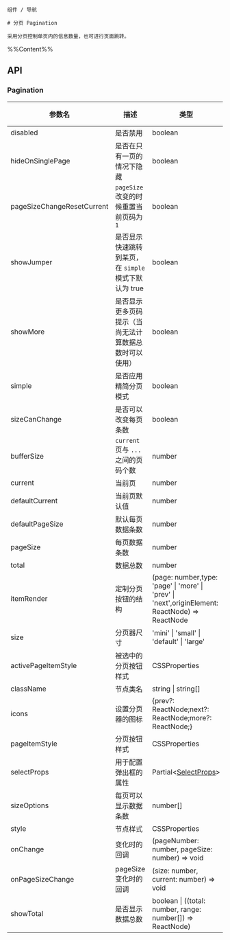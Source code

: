 `````
组件 / 导航

# 分页 Pagination

采用分页控制单页内的信息数量，也可进行页面跳转。
`````

%%Content%%

## API 

### Pagination

|参数名|描述|类型|默认值|版本|
|---|---|---|---|---|
|disabled|是否禁用|boolean |`-`|-|
|hideOnSinglePage|是否在只有一页的情况下隐藏|boolean |`-`|2.6.0|
|pageSizeChangeResetCurrent|`pageSize` 改变的时候重置当前页码为 `1`|boolean |`true`|-|
|showJumper|是否显示快速跳转到某页，在 `simple` 模式下默认为 true|boolean |`-`|-|
|showMore|是否显示更多页码提示（当尚无法计算数据总数时可以使用）|boolean |`-`|-|
|simple|是否应用精简分页模式|boolean |`-`|-|
|sizeCanChange|是否可以改变每页条数|boolean |`true`|-|
|bufferSize|`current` 页与 `...` 之间的页码个数|number |`2`|2.32.0|
|current|当前页|number |`-`|-|
|defaultCurrent|当前页默认值|number |`-`|-|
|defaultPageSize|默认每页数据条数|number |`-`|-|
|pageSize|每页数据条数|number |`-`|-|
|total|数据总数|number |`-`|-|
|itemRender|定制分页按钮的结构|(page: number,type: 'page' \| 'more' \| 'prev' \| 'next',originElement: ReactNode) => ReactNode |`-`|-|
|size|分页器尺寸|'mini' \| 'small' \| 'default' \| 'large' |`-`|-|
|activePageItemStyle|被选中的分页按钮样式|CSSProperties |`-`|-|
|className|节点类名|string \| string[] |`-`|-|
|icons|设置分页器的图标|{prev?: ReactNode;next?: ReactNode;more?: ReactNode;} |`-`|-|
|pageItemStyle|分页按钮样式|CSSProperties |`-`|-|
|selectProps|用于配置弹出框的属性|Partial&lt;[SelectProps](select#select)&gt; |`-`|-|
|sizeOptions|每页可以显示数据条数|number[] |`-`|-|
|style|节点样式|CSSProperties |`-`|-|
|onChange|变化时的回调|(pageNumber: number, pageSize: number) => void |`-`|-|
|onPageSizeChange|pageSize 变化时的回调|(size: number, current: number) => void |`-`|-|
|showTotal|是否显示数据总数|boolean \| ((total: number, range: number[]) => ReactNode) |`-`|-|

